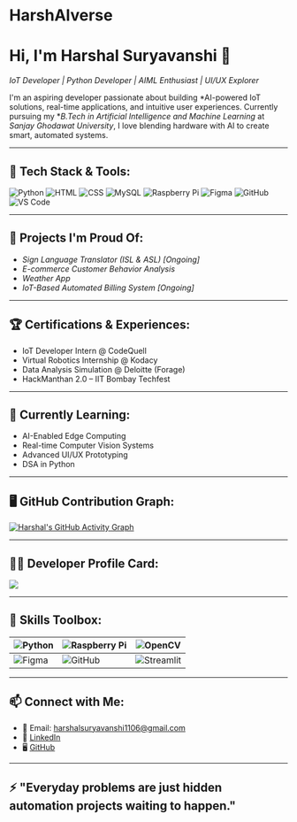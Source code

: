 # HarshAlverse

# Hi, I'm Harshal Suryavanshi 👋

*IoT Developer | Python Developer | AIML Enthusiast | UI/UX Explorer*

I'm an aspiring developer passionate about building *AI-powered IoT solutions, real-time applications, and intuitive user experiences. Currently pursuing my **B.Tech in Artificial Intelligence and Machine Learning* at *Sanjay Ghodawat University*, I love blending hardware with AI to create smart, automated systems.

---

## 🚀 Tech Stack & Tools:
![Python](https://img.shields.io/badge/Python-3670A0?style=for-the-badge&logo=python&logoColor=white)
![HTML](https://img.shields.io/badge/HTML-E34F26?style=for-the-badge&logo=html5&logoColor=white)
![CSS](https://img.shields.io/badge/CSS-1572B6?style=for-the-badge&logo=css3&logoColor=white)
![MySQL](https://img.shields.io/badge/MySQL-00000F?style=for-the-badge&logo=mysql&logoColor=white)
![Raspberry Pi](https://img.shields.io/badge/Raspberry%20Pi-C51A4A?style=for-the-badge&logo=raspberrypi&logoColor=white)
![Figma](https://img.shields.io/badge/Figma-F24E1E?style=for-the-badge&logo=figma&logoColor=white)
![GitHub](https://img.shields.io/badge/GitHub-181717?style=for-the-badge&logo=github&logoColor=white)
![VS Code](https://img.shields.io/badge/VS%20Code-007ACC?style=for-the-badge&logo=visual-studio-code&logoColor=white)

---

## 🔧 Projects I'm Proud Of:
- *Sign Language Translator (ISL & ASL) [Ongoing]*
- *E-commerce Customer Behavior Analysis*
- *Weather App*
- *IoT-Based Automated Billing System [Ongoing]*

---

## 🏆 Certifications & Experiences:
- IoT Developer Intern @ CodeQuell
- Virtual Robotics Internship @ Kodacy
- Data Analysis Simulation @ Deloitte (Forage)
- HackManthan 2.0 – IIT Bombay Techfest

---

## 🌱 Currently Learning:
- AI-Enabled Edge Computing
- Real-time Computer Vision Systems
- Advanced UI/UX Prototyping
- DSA in Python

---

## 🖥 GitHub Contribution Graph:
[![Harshal's GitHub Activity Graph](https://github-readme-activity-graph.vercel.app/graph?username=HarshAIverse&theme=react-dark&area=true&hide_border=true)](https://github.com/HarshAIverse)

---

## 👨‍💻 Developer Profile Card:
<a href="https://github.com/HarshAIverse">
  <img src="https://github-profile-summary-cards.vercel.app/api/cards/profile-details?username=HarshAIverse&theme=github_dark" />
</a>

---

## 🧰 Skills Toolbox:
| ![Python](https://img.shields.io/badge/-Python-black?style=flat-square&logo=python) | ![Raspberry Pi](https://img.shields.io/badge/-RaspberryPi-C51A4A?style=flat-square&logo=raspberrypi) | ![OpenCV](https://img.shields.io/badge/-OpenCV-5C3EE8?style=flat-square&logo=opencv) |
|---|---|---|
| ![Figma](https://img.shields.io/badge/-Figma-black?style=flat-square&logo=figma) | ![GitHub](https://img.shields.io/badge/-GitHub-181717?style=flat-square&logo=github) | ![Streamlit](https://img.shields.io/badge/-Streamlit-FF4B4B?style=flat-square&logo=streamlit) |

---

## 📫 Connect with Me:
- 📧 Email: harshalsuryavanshi1106@gmail.com
- 💼 [LinkedIn](http://www.linkedin.com/in/harshal-suryavanshi-developer)
- 🖥 [GitHub](https://github.com/HarshAIverse)

---

## ⚡ "Everyday problems are just hidden automation projects waiting to happen."
